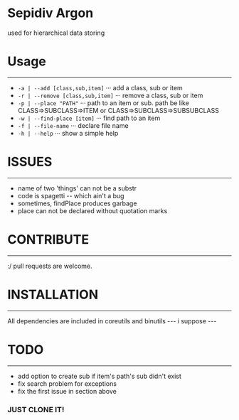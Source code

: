 Sepidiv Argon
======
used for hierarchical data storing

# Usage
------
* `-a | --add [class,sub,item]`
··· add a class, sub or item
* `-r | --remove [class,sub,item]`
··· remove a class, sub or item
* `-p | --place "PATH"`
··· path to an item or sub. path be like CLASS=>SUBCLASS=>ITEM or CLASS=>SUBCLASS=>SUBSUBCLASS
* `-w | --find-place [item]`
··· find path to an item
* `-f | --file-name`
··· declare file name
* `-h | --help`
··· show a simple help

# ISSUES
------
* name of two 'things' can not be a substr
* code is spagetti -- which ain't a bug
* sometimes, findPlace produces garbage
* place can not be declared without quotation marks

# CONTRIBUTE
------
:/
pull requests are welcome.

# INSTALLATION
------
All dependencies are included in coreutils and binutils --- i suppose ---

# TODO
------
* add option to create sub if item's path's sub didn't exist
* fix search problem for exceptions
* fix the first issue in section above

### JUST CLONE IT!
